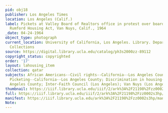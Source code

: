 ```yaml
---
pid: obj18
publisher: Los Angeles Times
location: Los Angeles (Calif.)
label: Pickets at Valley Board of Realtors office in protest over board's stance against
  Rumford Housing Act, Van Nuys, Calif., 1964
_date: 04-24-1964
object_type: photograph
current_location: University of California, Los Angeles. Library. Department of Special
  Collections
source: https://digital.library.ucla.edu/catalog/ph3s2000zz-89112
copyright_status: copyrighted
order: '17'
layout: lahousing_item
collection: qatar
subjects: African Americans--Civil rights--California--Los Angeles County; Activism;
  Picketing--California--Los Angeles County; Discrimination in housing--California--Los
  Angeles County; Inter-Faith Council (Los Angeles); Van Nuys (Los Angeles, Calif.)
thumbnail: https://iiif.library.ucla.edu/iiif/2/ark%3A%2F21198%2Fzz0002s3hp/full/100,/0/default.jpg
full: https://iiif.library.ucla.edu/iiif/2/ark%3A%2F21198%2Fzz0002s3hp/full/600,/0/default.jpg
manifest: https://iiif.library.ucla.edu/ark%3A%2F21198%2Fzz0002s3hp/manifest
Note: 
---
```

